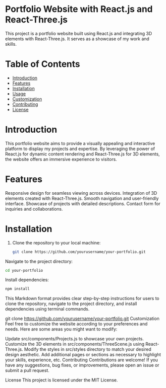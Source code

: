 # Portfolio Website with React.js and React-Three.js

This project is a portfolio website built using React.js and integrating 3D elements with React-Three.js. It serves as a showcase of my work and skills.

# Table of Contents

- [Introduction](#introduction)
- [Features](#features)
- [Installation](#installation)
- [Usage](#usage)
- [Customization](#customization)
- [Contributing](#contributing)
- [License](#license)


# Introduction
This portfolio website aims to provide a visually appealing and interactive platform to display my projects and expertise. By leveraging the power of React.js for dynamic content rendering and React-Three.js for 3D elements, the website offers an immersive experience to visitors.

# Features
Responsive design for seamless viewing across devices.
Integration of 3D elements created with React-Three.js.
Smooth navigation and user-friendly interface.
Showcase of projects with detailed descriptions.
Contact form for inquiries and collaborations.


# Installation

1. Clone the repository to your local machine:

   ```bash
   git clone https://github.com/yourusername/your-portfolio.git
Navigate to the project directory:

```bash
cd your-portfolio
```
Install dependencies:

```bash
npm install
```

This Markdown format provides clear step-by-step instructions for users to clone the repository, navigate to the project directory, and install dependencies using terminal commands.

git clone https://github.com/yourusername/your-portfolio.git
Customization
Feel free to customize the website according to your preferences and needs. Here are some areas you might want to modify:

Update src/components/Projects.js to showcase your own projects.
Customize the 3D elements in src/components/ThreeScene.js using React-Three.js.
Modify the styles in src/styles directory to match your desired design aesthetic.
Add additional pages or sections as necessary to highlight your skills, experience, etc.
Contributing
Contributions are welcome! If you have any suggestions, bug fixes, or improvements, please open an issue or submit a pull request.

License
This project is licensed under the MIT License.


